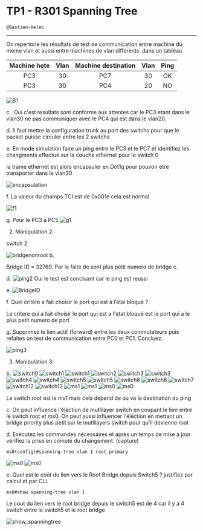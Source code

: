 # TP1 - R301 Spanning Tree

```
@Bastien-Helec
```

---


On repertorie les résultats de test de communication entre machine du meme vlan et aussi entre machines de vlan differents. dans un tableau 

| Machine hote | Vlan | Machine destination | Vlan | Ping |
|:---:|:---:|:---:|:---:|:---:|
|PC3|30|PC7|30|OK|
|PC3|30|PC4|20|NO|

![B1](b1.png)

c . Oui c'est resultats sont conforme aux attentes car le PC3 etant dans le vlan30 ne pas communiquer avec le PC4 qui est dans le vlan20.

d. Il faut mettre la configuration trunk au port des switchs pour que le packet puisse circuler entre les 2 switchs

e. En mode simulation faire un ping entre le PC3 et le PC7 et identifiez les changments effectué sur la couche ethernet pour le switch 0 

la trame ethernet est alors encapsuler en Dot1q pour pouvoir etre transporter dans le vlan30

![encapsulation](Encapsulate.png)

f. La valeur du champs TCI est de 0x001e cela est normal 

![f1](f1.png)

g. 
Pour le PC3 a PC5
![g1](g1.png)


2. Manipulation 2:

switch 2

![bridgenonroot](bridgenonroot.png)
b.

Bridge ID = 32769.
Par le faite de sont plus petit numero de bridge
c. 

d. 
![ping2](ping2.png)
Oui le test est concluant car le ping est reussi


e. 
![BridgeID](BridgeID.png)

f. Quel critère a fait choisir le port qui est à l’étal bloqué ?

Le critere qui a fait choisir le port qui est a l'etat bloqué est le port qui a le plus petit numero de port

g. Supprimez le lien actif (forward) entre les deux commutateurs puis refaites un test
de communication entre PC0 et PC1. Concluez.

![ping3](ping3.png)


3. Manipulation 3:

b.
![switch0](switch0.png)
![switch1](switch1.png)
![switch1](switch1-2.png)
![switch2](switch2.png)
![switch3](switch3.png)
![switch3](switch3-2.png)
![switch4](switch4.png)
![switch4](switch4-2.png)
![switch5](switch5.png)
![switch5](switch5-2.png)
![switch6](switch6.png)
![switch6](switch6-2.png)
![switch7](switch7.png)
![switch12](switch12.png)
![switch12](switch12-2.png)
![ms1](ms1.png)
![ms1](ms1-2.png)
![ms0](ms0.png)
![ms0](ms0-2.png)

Le switch root est le ms1 mais cela depend de ou va la destination du ping 

c. On peut influence l'éléction de mutlilayer switch en coupant le lien entre le switch root et ms0. On peut aussi influencer l'éléction en mettant un bridge priority plus petit sur le mutlilayers switch  pour qu'il devienne root

d. Exécutez les commandes nécessaires et après un temps de mise à jour vérifiez la
prise en compte du changement. (capture)

```cisco
ms0(config)#spanning-tree vlan 1 root primary
```

![ms0](ms0-3.png)
![ms0](ms0-4.png)


e. Quel est le coût du lien vers le Root Bridge depuis Switch5 ? justifiez par calcul et par
CLI.

```cisco
ms0#show spanning-tree vlan 1
```

Le cout du lien vers le root bridge depuis le switch5 est de 4 car il y a 4 switch entre le switch5 et le root bridge

![show_spanningtree](show_spanningtree.png)


